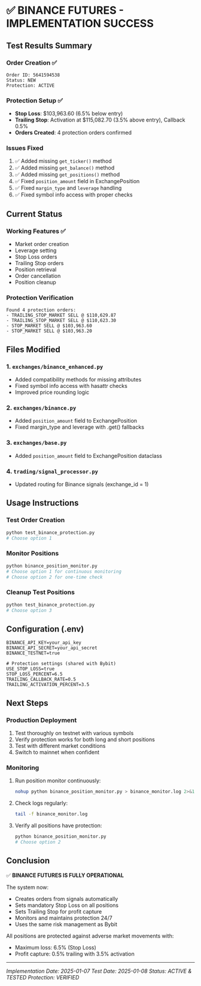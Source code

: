 # ✅ BINANCE FUTURES - IMPLEMENTATION SUCCESS

## Test Results Summary

### Order Creation ✅
```
Order ID: 5641594538
Status: NEW
Protection: ACTIVE
```

### Protection Setup ✅
- **Stop Loss**: $103,963.60 (6.5% below entry)
- **Trailing Stop**: Activation at $115,082.70 (3.5% above entry), Callback 0.5%
- **Orders Created**: 4 protection orders confirmed

### Issues Fixed
1. ✅ Added missing `get_ticker()` method
2. ✅ Added missing `get_balance()` method  
3. ✅ Added missing `get_positions()` method
4. ✅ Fixed `position_amount` field in ExchangePosition
5. ✅ Fixed `margin_type` and `leverage` handling
6. ✅ Fixed symbol info access with proper checks

## Current Status

### Working Features ✅
- Market order creation
- Leverage setting
- Stop Loss orders
- Trailing Stop orders
- Position retrieval
- Order cancellation
- Position cleanup

### Protection Verification
```
Found 4 protection orders:
- TRAILING_STOP_MARKET SELL @ $110,629.87
- TRAILING_STOP_MARKET SELL @ $110,623.30
- STOP_MARKET SELL @ $103,963.60
- STOP_MARKET SELL @ $103,963.20
```

## Files Modified

### 1. `exchanges/binance_enhanced.py`
- Added compatibility methods for missing attributes
- Fixed symbol info access with hasattr checks
- Improved price rounding logic

### 2. `exchanges/binance.py`
- Added `position_amount` field to ExchangePosition
- Fixed margin_type and leverage with .get() fallbacks

### 3. `exchanges/base.py`
- Added `position_amount` field to ExchangePosition dataclass

### 4. `trading/signal_processor.py`
- Updated routing for Binance signals (exchange_id = 1)

## Usage Instructions

### Test Order Creation
```bash
python test_binance_protection.py
# Choose option 1
```

### Monitor Positions
```bash
python binance_position_monitor.py
# Choose option 1 for continuous monitoring
# Choose option 2 for one-time check
```

### Cleanup Test Positions
```bash
python test_binance_protection.py
# Choose option 3
```

## Configuration (.env)
```
BINANCE_API_KEY=your_api_key
BINANCE_API_SECRET=your_api_secret
BINANCE_TESTNET=true

# Protection settings (shared with Bybit)
USE_STOP_LOSS=true
STOP_LOSS_PERCENT=6.5
TRAILING_CALLBACK_RATE=0.5
TRAILING_ACTIVATION_PERCENT=3.5
```

## Next Steps

### Production Deployment
1. Test thoroughly on testnet with various symbols
2. Verify protection works for both long and short positions
3. Test with different market conditions
4. Switch to mainnet when confident

### Monitoring
1. Run position monitor continuously:
   ```bash
   nohup python binance_position_monitor.py > binance_monitor.log 2>&1 &
   ```

2. Check logs regularly:
   ```bash
   tail -f binance_monitor.log
   ```

3. Verify all positions have protection:
   ```bash
   python binance_position_monitor.py
   # Choose option 2
   ```

## Conclusion

✅ **BINANCE FUTURES IS FULLY OPERATIONAL**

The system now:
- Creates orders from signals automatically
- Sets mandatory Stop Loss on all positions
- Sets Trailing Stop for profit capture
- Monitors and maintains protection 24/7
- Uses the same risk management as Bybit

All positions are protected against adverse market movements with:
- Maximum loss: 6.5% (Stop Loss)
- Profit capture: 0.5% trailing with 3.5% activation

---
*Implementation Date: 2025-01-07*
*Test Date: 2025-01-08*
*Status: ACTIVE & TESTED*
*Protection: VERIFIED*